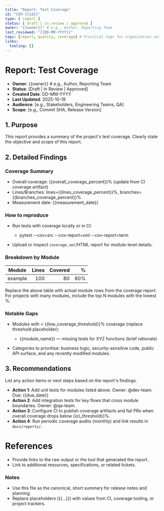 ```yaml
---
title: "Report: Test Coverage"
id: "COV-{{id}}"
type: [ report ]
status: [ draft | in_review | approved ]
owner: "{{owner}}" # e.g., Author, Reporting Team
last_reviewed: "{{DD-MM-YYYY}}"
tags: [report, quality, coverage] # Practical tags for organization and search
links:
  tooling: []
---
```


# Report: Test Coverage

- **Owner**: {{owner}} # e.g., Author, Reporting Team
- **Status**: [Draft | In Review | Approved]
- **Created Date**: DD-MM-YYYY
- **Last Updated**: 2025-10-19
- **Audience**: [e.g., Stakeholders, Engineering Teams, QA]
- **Scope**: [e.g., Commit SHA, Release Version]

## 1. Purpose

This report provides a summary of the project's test coverage. Clearly state the objective and scope of this report.

## 2. Detailed Findings

### Coverage Summary
- Overall coverage: {{overall_coverage_percent}}%  (update from CI coverage artifact)
- Lines/Branches: lines={{lines_coverage_percent}}%, branches={{branches_coverage_percent}}%
- Measurement date: {{measurement_date}}

### How to reproduce
- Run tests with coverage locally or in CI:

  - pytest --cov=src --cov-report=xml --cov-report=term

- Upload or inspect `coverage.xml`/HTML report for module-level details.

### Breakdown by Module
| Module | Lines | Covered | % |
|---|---:|---:|---:|
| example | 100 | 80 | 80% |

Replace the above table with actual module rows from the coverage report. For projects with many modules, include the top N modules with the lowest %.

### Notable Gaps
- Modules with < {{low_coverage_threshold}}% coverage (replace threshold placeholder):
  - {{module_name}} — missing tests for XYZ functions (brief rationale)

- Categories to prioritise: business logic, security-sensitive code, public API surface, and any recently modified modules.

## 3. Recommendations

List any action items or next steps based on the report's findings.

- **Action 1**: Add unit tests for modules listed above. Owner: @dev-team. Due: {{due_date}}
- **Action 2**: Add integration tests for key flows that cross module boundaries. Owner: @qa-team.
- **Action 3**: Configure CI to publish coverage artifacts and fail PRs when overall coverage drops below {{ci_threshold}}%.
- **Action 4**: Run periodic coverage audits (monthly) and link results in `docs/reports/`.

# References

- Provide links to the raw output or the tool that generated the report.
- Link to additional resources, specifications, or related tickets.

### Notes
- Use this file as the canonical, short summary for release notes and planning.
- Replace placeholders ({{...}}) with values from CI, coverage tooling, or project trackers.
